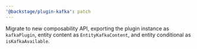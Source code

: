 ```yaml
---
'@backstage/plugin-kafka': patch
---
```


Migrate to new composability API, exporting the plugin instance as `kafkaPlugin`, entity content as `EntityKafkaContent`, and entity conditional as `isKafkaAvailable`.

